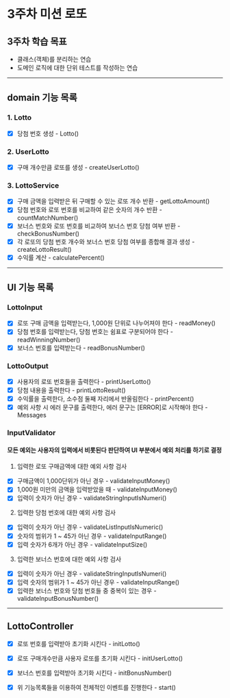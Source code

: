 # 3주차 미션 로또
## 3주차 학습 목표
- 클래스(객체)를 분리하는 연습
- 도메인 로직에 대한 단위 테스트를 작성하는 연습

---
## domain 기능 목록
### 1. Lotto
- [x] 당첨 번호 생성 - Lotto()


### 2. UserLotto
- [x] 구매 개수만큼 로또를 생성 - createUserLotto()


### 3. LottoService
- [x] 구매 금액을 입력받은 뒤 구매할 수 있는 로또 개수 반환 - getLottoAmount()
- [x] 당첨 번호와 로또 번호를 비교하여 같은 숫자의 개수 반환 - countMatchNumber()
- [x] 보너스 번호와 로또 번호를 비교하여 보너스 번호 당첨 여부 반환 - checkBonusNumber()
- [x] 각 로또의 당첨 번호 개수와 보너스 번호 당첨 여부를 종합해 결과 생성 - createLottoResult()
- [x] 수익률 계산 - calculatePercent()

---

## UI 기능 목록

### LottoInput
- [x] 로또 구매 금액을 입력받는다, 1,000원 단위로 나누어져야 한다 - readMoney()
- [x] 당첨 번호를 입력받는다, 당첨 번호는 쉼표로 구분되어야 한다 - readWinningNumber()
- [x] 보너스 번호를 입력받는다 - readBonusNumber()

### LottoOutput
- [x] 사용자의 로또 번호들을 출력한다 - printUserLotto()
- [x] 당첨 내용을 출력한다 - printLottoResult()
- [x] 수익률을 출력한다, 소수점 둘째 자리에서 반올림한다 - printPercent()
- [x] 예외 사항 시 에러 문구를 출력한다, 에러 문구는 [ERROR]로 시작해야 한다 - Messages

### InputValidator
#### 모든 예외는 사용자의 입력에서 비롯된다 판단하여 UI 부분에서 예외 처리를 하기로 결정
1. 입력한 로또 구매금액에 대한 예외 사항 검사
- [x] 구매금액이 1,000단위가 아닌 경우 - validateInputMoney()
- [x] 1,000원 미만의 금액을 입력받았을 때 - validateInputMoney()
- [x] 입력이 숫자가 아닌 경우 - validateStringInputIsNumeri()

2. 입력한 당첨 번호에 대한 예외 사항 검사
- [x] 입력이 숫자가 아닌 경우 - validateListInputIsNumeric()
- [x] 숫자의 범위가 1 ~ 45가 아닌 경우 - validateInputRange()
- [x] 입력 숫자가 6개가 아닌 경우 - validateInputSize()

3. 입력한 보너스 번호에 대한 예외 사항 검사
- [x] 입력이 숫자가 아닌 경우 - validateStringInputIsNumeri()
- [x] 입력 숫자의 범위가 1 ~ 45가 아닌 경우 - validateInputRange()
- [x] 입력한 보너스 번호와 당첨 번호들 중 중복이 있는 경우 - validateInputBonusNumber()

---
## LottoController
- [x] 로또 번호를 입력받아 초기화 시킨다 - initLotto()
- [x] 로또 구매개수만큼 사용자 로또를 초기화 시킨다 - initUserLotto()
- [x] 보너스 번호를 입력받아 초기화 시킨다 - initBonusNumber()
- [x] 위 기능목록들을 이용하여 전체적인 이벤트를 진행한다 - start()



